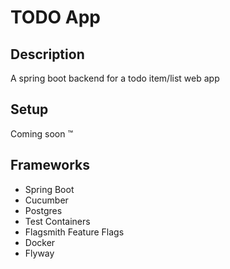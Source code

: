 # TODO App

## Description

A spring boot backend for a todo item/list web app

## Setup

Coming soon &trade;

## Frameworks
* Spring Boot 
* Cucumber
* Postgres
* Test Containers
* Flagsmith Feature Flags
* Docker
* Flyway